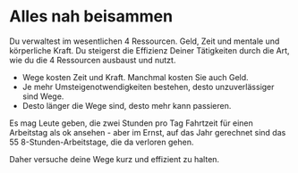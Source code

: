 # Alles nah beisammen

Du verwaltest im wesentlichen 4 Ressourcen. Geld, Zeit und mentale und körperliche Kraft. Du steigerst die Effizienz Deiner Tätigkeiten durch die Art, wie du die 4 Ressourcen ausbaust und nutzt.

  - Wege kosten Zeit und Kraft. Manchmal kosten Sie auch Geld.
  - Je mehr Umsteigenotwendigkeiten bestehen, desto unzuverlässiger sind Wege.
  - Desto länger die Wege sind, desto mehr kann passieren.

Es mag Leute geben, die zwei Stunden pro Tag Fahrtzeit für einen Arbeitstag als ok ansehen - aber im Ernst, auf das Jahr gerechnet sind das 55 8-Stunden-Arbeitstage, die da verloren gehen.

Daher versuche deine Wege kurz und effizient zu halten.
